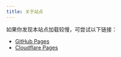 ```yaml
---
title: 关于站点
---
```


如果你发现本站点加载较慢，可尝试以下链接：
- [GitHub Pages](https://rik-like.github.io/)
- [Cloudflare Pages](https://rik-like-github-io.pages.dev)